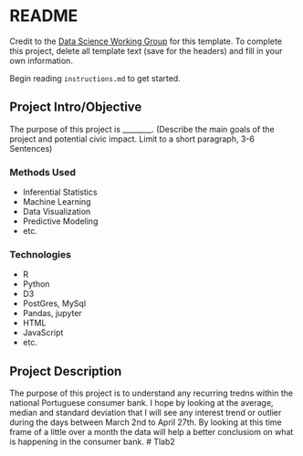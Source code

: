 # README

Credit to the [Data Science Working Group](http://datascience.codeforsanfrancisco.org) for this template. To complete this project, delete all template text (save for the headers) and fill in your own information.

Begin reading `instructions.md` to get started.

## Project Intro/Objective
The purpose of this project is ________. (Describe the main goals of the project and potential civic impact. Limit to a short paragraph, 3-6 Sentences)

### Methods Used
* Inferential Statistics
* Machine Learning
* Data Visualization
* Predictive Modeling
* etc.

### Technologies
* R 
* Python
* D3
* PostGres, MySql
* Pandas, jupyter
* HTML
* JavaScript
* etc. 

## Project Description
  The purpose of this project is to understand any recurring tredns within the national Portuguese consumer bank. I hope by looking at the average, median and standard deviation that I will see any interest trend or outlier during the days between March 2nd to April 27th. By looking at this time frame of a little over a month the data will help a better conclusiom on what is happening in the consumer bank. # Tlab2
